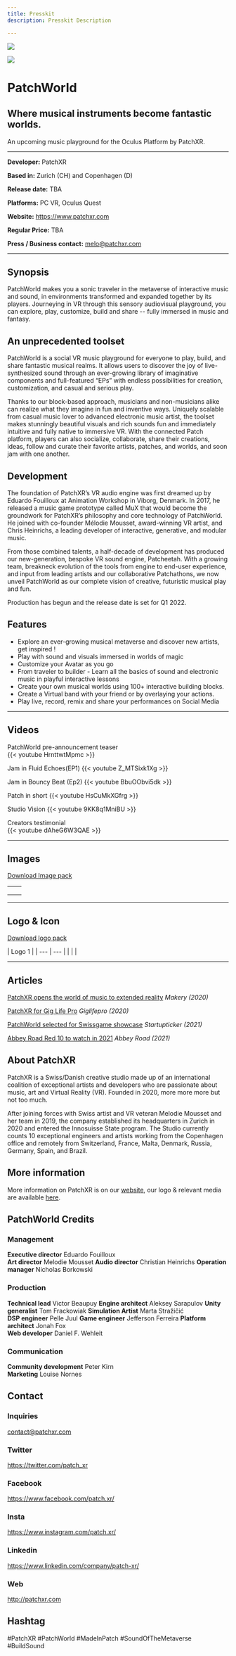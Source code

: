 ```yaml
---
title: Presskit
description: Presskit Description

---
```

![](/images/Patchworld-black.png)

![](/uploads/keyart-small.jpg)

# PatchWorld

## Where musical instruments become fantastic worlds.

An upcoming music playground for the Oculus Platform by PatchXR.

***

**Developer:**
PatchXR

**Based in:**
Zurich (CH) and Copenhagen (D)

**Release date:**
TBA

**Platforms:**
PC VR, Oculus Quest

**Website:**
https://www.patchxr.com

**Regular Price:**
TBA

**Press / Business contact:**
melo@patchxr.com

***

## Synopsis

PatchWorld makes you a sonic traveler in the metaverse of interactive music and sound, in environments transformed and expanded together by its players. Journeying in VR through this sensory audiovisual playground, you can explore, play, customize, build and share -- fully immersed in music and fantasy.

## An unprecedented toolset

PatchWorld is a social VR music playground for everyone to play, build, and share fantastic musical realms. It allows users to discover the joy of live-synthesized sound through an ever-growing library of imaginative components and full-featured “EPs” with endless possibilities for creation, customization, and casual and serious play.

Thanks to our block-based approach, musicians and non-musicians alike can realize what they imagine in fun and inventive ways. Uniquely scalable from casual music lover to advanced electronic music artist, the toolset makes stunningly beautiful visuals and rich sounds fun and immediately intuitive and fully native to immersive VR. With the connected Patch platform, players can also socialize, collaborate, share their creations, ideas, follow and curate their favorite artists, patches, and worlds, and soon jam with one another.

## Development

The foundation of PatchXR’s VR audio engine was first dreamed up by Eduardo Fouilloux at Animation Workshop in Viborg, Denmark. In 2017, he released a music game prototype called MuX that would become the groundwork for PatchXR’s philosophy and core technology of PatchWorld. He joined with co-founder Mélodie Mousset, award-winning VR artist, and Chris Heinrichs, a leading developer of interactive, generative, and modular music.

From those combined talents, a half-decade of development has produced our new-generation, bespoke VR sound engine, Patcheetah. With a growing team, breakneck evolution of the tools from engine to end-user experience, and input from leading artists and our collaborative Patchathons, we now unveil PatchWorld as our complete vision of creative, futuristic musical play and fun.

Production has begun and the release date is set for Q1 2022.

## Features

* Explore an ever-growing musical metaverse and discover new artists, get inspired !
* Play with sound and visuals immersed in worlds of magic
* Customize your Avatar as you go
* From traveler to builder - Learn all the basics of sound and electronic music in playful interactive lessons
* Create your own musical worlds using 100+ interactive building blocks.
* Create a Virtual band with your friend or by overlaying your actions.
* Play live, record, remix and share your performances on Social Media

***

## Videos

PatchWorld pre-announcement teaser  
{{< youtube HrnttwtMpmc >}}

Jam in Fluid Echoes(EP1)
{{< youtube Z_MTSixk1Xg >}}

Jam in Bouncy Beat (Ep2)
{{< youtube BbuOObvi5dk >}}

Patch in short
{{< youtube HsCuMkXGfrg >}}

Studio Vision
{{< youtube 9KK8q1MniBU >}}

Creators testimonial   
{{< youtube dAheG6W3QAE >}}

***

## Images

[Download Image pack](https://drive.google.com/drive/folders/1sSQT_Hk-9xOzmsTqDZR1lFi68K6cVI8i?usp=sharing)

|  |  |
| --- | --- |
|  |  |
|  |  |
|  |  |

***

## Logo & Icon

[Download logo pack](https://drive.google.com/drive/folders/1uvMkd9QYqqFg4kJTDp_EPqsDX2EQ4Yij?usp=sharing)

| Logo 1 |
| --- | --- |
|  |  |

***

## Articles

[PatchXR opens the world of music to extended reality](https://www.makery.info/en/2020/10/03/patchxr-ouvre-le-monde-de-la-musique-a-la-realite-etendue/) _Makery (2020)_

[PatchXR for Gig Life Pro](https://giglifepro.com/articles/virtual-reality-patchxr-with-melodie-mousset-and-edo-fouilloux) _Giglifepro (2020)_

[PatchWorld selected for Swissgame showcase](https://www.startupticker.ch/en/news/january-2021/eleven-studios-join-the-swissgames-showcase-2021) _Startupticker (2021)_

[Abbey Road Red 10 to watch in 2021](https://www.abbeyroad.com/news/abbey-road-reds-10-to-watch-in-2021-the-countdown-10-3-2940) _Abbey Road (2021)_

## About PatchXR

PatchXR is a Swiss/Danish creative studio made up of an international coalition of exceptional artists and developers who are passionate about music, art and Virtual Reality (VR). Founded in 2020, more more more but not too much.

After joining forces with Swiss artist and VR veteran Melodie Mousset and her team in 2019, the company established its headquarters in Zurich in 2020 and entered the Innosuisse State program. The Studio currently counts 10 exceptional engineers and artists working from the Copenhagen office and remotely from Switzerland, France, Malta, Denmark, Russia, Germany, Spain, and Brazil.

## More information

More information on PatchXR is on our [website](https://patchxr.com), our logo & relevant media are available [here](https://patchxr.com/presskit).

## PatchWorld Credits

### Management

**Executive director** Eduardo Fouilloux  
**Art director**		Melodie Mousset
**Audio director**	 	Christian Heinrichs
**Operation manager**	Nicholas Borkowski

### Production

**Technical lead**		Victor Beaupuy
**Engine architect**		Aleksey Sarapulov
**Unity generalist**		Tom Frackowiak
**Simulation Artist** Marta Stražičić		
**DSP engineer** Pelle Juul
**Game engineer** Jefferson Ferreira
**Platform architect** Jonah Fox 		
**Web developer** Daniel F. Wehleit

### Communication

**Community development** Peter Kirn		
**Marketing** Louise Nornes

## Contact

### Inquiries

contact@patchxr.com

### Twitter

https://twitter.com/patch_xr

### Facebook

https://www.facebook.com/patch.xr/

### Insta

https://www.instagram.com/patch.xr/

### Linkedin

https://www.linkedin.com/company/patch-xr/

### Web

http://patchxr.com

## Hashtag

\#PatchXR
\#PatchWorld
\#MadeInPatch
\#SoundOfTheMetaverse
\#BuildSound